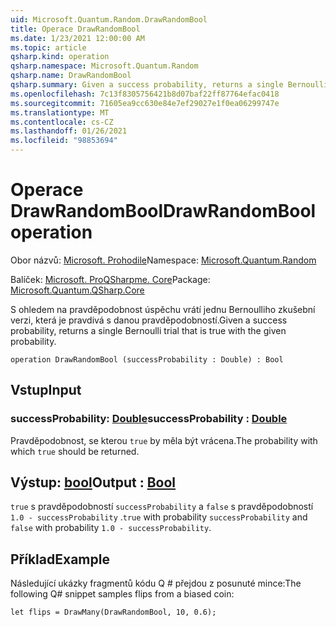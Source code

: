 ```yaml
---
uid: Microsoft.Quantum.Random.DrawRandomBool
title: Operace DrawRandomBool
ms.date: 1/23/2021 12:00:00 AM
ms.topic: article
qsharp.kind: operation
qsharp.namespace: Microsoft.Quantum.Random
qsharp.name: DrawRandomBool
qsharp.summary: Given a success probability, returns a single Bernoulli trial that is true with the given probability.
ms.openlocfilehash: 7c13f8305756421b8d07baf22ff87764efac0418
ms.sourcegitcommit: 71605ea9cc630e84e7ef29027e1f0ea06299747e
ms.translationtype: MT
ms.contentlocale: cs-CZ
ms.lasthandoff: 01/26/2021
ms.locfileid: "98853694"
---
```

# <a name="drawrandombool-operation"></a><span data-ttu-id="31be1-102">Operace DrawRandomBool</span><span class="sxs-lookup"><span data-stu-id="31be1-102">DrawRandomBool operation</span></span>

<span data-ttu-id="31be1-103">Obor názvů: [Microsoft. Prohodile](xref:Microsoft.Quantum.Random)</span><span class="sxs-lookup"><span data-stu-id="31be1-103">Namespace: [Microsoft.Quantum.Random](xref:Microsoft.Quantum.Random)</span></span>

<span data-ttu-id="31be1-104">Balíček: [Microsoft. ProQSharpme. Core](https://nuget.org/packages/Microsoft.Quantum.QSharp.Core)</span><span class="sxs-lookup"><span data-stu-id="31be1-104">Package: [Microsoft.Quantum.QSharp.Core](https://nuget.org/packages/Microsoft.Quantum.QSharp.Core)</span></span>


<span data-ttu-id="31be1-105">S ohledem na pravděpodobnost úspěchu vrátí jednu Bernoulliho zkušební verzi, která je pravdivá s danou pravděpodobností.</span><span class="sxs-lookup"><span data-stu-id="31be1-105">Given a success probability, returns a single Bernoulli trial that is true with the given probability.</span></span>

```qsharp
operation DrawRandomBool (successProbability : Double) : Bool
```


## <a name="input"></a><span data-ttu-id="31be1-106">Vstup</span><span class="sxs-lookup"><span data-stu-id="31be1-106">Input</span></span>

### <a name="successprobability--double"></a><span data-ttu-id="31be1-107">successProbability: [Double](xref:microsoft.quantum.lang-ref.double)</span><span class="sxs-lookup"><span data-stu-id="31be1-107">successProbability : [Double](xref:microsoft.quantum.lang-ref.double)</span></span>

<span data-ttu-id="31be1-108">Pravděpodobnost, se kterou `true` by měla být vrácena.</span><span class="sxs-lookup"><span data-stu-id="31be1-108">The probability with which `true` should be returned.</span></span>



## <a name="output--bool"></a><span data-ttu-id="31be1-109">Výstup: [bool](xref:microsoft.quantum.lang-ref.bool)</span><span class="sxs-lookup"><span data-stu-id="31be1-109">Output : [Bool](xref:microsoft.quantum.lang-ref.bool)</span></span>

<span data-ttu-id="31be1-110">`true` s pravděpodobností `successProbability` a `false` s pravděpodobností `1.0 - successProbability` .</span><span class="sxs-lookup"><span data-stu-id="31be1-110">`true` with probability `successProbability` and `false` with probability `1.0 - successProbability`.</span></span>

## <a name="example"></a><span data-ttu-id="31be1-111">Příklad</span><span class="sxs-lookup"><span data-stu-id="31be1-111">Example</span></span>

<span data-ttu-id="31be1-112">Následující ukázky fragmentů kódu Q # přejdou z posunuté mince:</span><span class="sxs-lookup"><span data-stu-id="31be1-112">The following Q# snippet samples flips from a biased coin:</span></span>

```qsharp
let flips = DrawMany(DrawRandomBool, 10, 0.6);
```